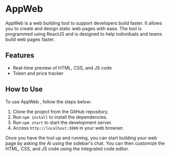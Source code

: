 # AppWeb
AppWeb  is a web building tool to support developers build faster. It allows you to create and design static web pages with ease. The tool is programmed using ReactJS and is designed to help individuals and teams build web pages faster.

## Features
- Real-time preview of HTML, CSS, and JS code
- Token and price tracker

## How to Use
To use AppWeb , follow the steps below:

1. Clone the project from the GitHub repository.
2. Run `npm install` to install the dependencies.
3. Run `npm start` to start the development server.
4. Access `http://localhost:3000` in your web browser.

Once you have the tool up and running, you can start building your web page by asking the AI using the sidebar's chat. You can then customize the HTML, CSS, and JS code using the integrated code editor.
